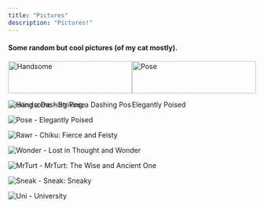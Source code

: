 ```yaml
---
title: "Pictures"
description: "Pictures!"
---
```




#### Some random but cool pictures (of my cat mostly).

<div style="display: flex; flex-wrap: wrap;">
    <div style="flex: 50%;">
        <img src="/pics/chikuhandsome.jpg" alt="Handsome" style="width: 100%;">
        <p>Striking a Dashing Pose</p>
    </div>
    <div style="flex: 50%;">
        <img src="/pics/chikupose.jpg" alt="Pose" style="width: 100%;">
        <p>Elegantly Poised</p>
    </div>
    <!-- more divs for other images -->
</div>



![Handsome](/pics/chikuhandsome.jpg) - Striking a Dashing Pos
  
![Pose](/pics/chikupose.jpg) - Elegantly Poised
  
![Rawr](/pics/chikurawr.jpg) - Chiku: Fierce and Feisty

![Wonder](/pics/chikuwonder.jpg) - Lost in Thought and Wonder
  
![MrTurt](/pics/mrturt.jpg) - MrTurt: The Wise and Ancient One
  
![Sneak](/pics/sneak.jpg) - Sneak: Sneaky
  
![Uni](/pics/uni.jpg) - University






